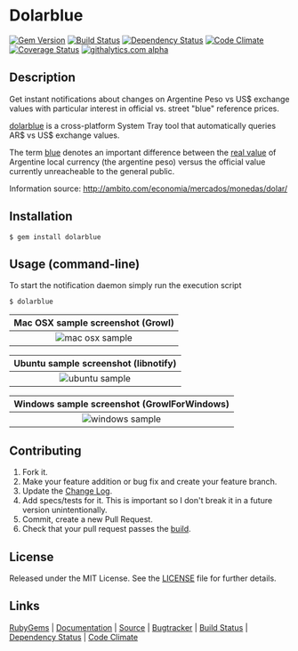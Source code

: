 # Dolarblue

[![Gem Version][GV img]][Gem Version]
[![Build Status][BS img]][Build Status]
[![Dependency Status][DS img]][Dependency Status]
[![Code Climate][CC img]][Code Climate]
[![Coverage Status][CS img]][Coverage Status]
[![githalytics.com alpha](https://cruel-carlota.pagodabox.com/4a6a5549e2d3b59f3b59b12ab0ab70e9 "githalytics.com")](http://githalytics.com/elgalu/dolarblue)

## Description

Get instant notifications about changes on Argentine Peso vs US$ exchange values with particular interest in official vs. street "blue" reference prices.

[dolarblue][RubyGems] is a cross-platform System Tray tool that automatically queries AR$ vs US$ exchange values.

The term [blue][] denotes an important difference between the [real value][] of Argentine local currency (the argentine peso) versus the official value currently unreacheable to the general public.

Information source:
  http://ambito.com/economia/mercados/monedas/dolar/

## Installation

`$ gem install dolarblue`

## Usage (command-line)

To start the notification daemon simply run the execution script

    $ dolarblue

| Mac OSX sample screenshot (Growl)           |
|:-------------------------------------------:|
| ![mac osx sample](/home/elgalu/oss/dolarblue/images/dolarblue_notify_osx.png "Mac OSX sample") |

| Ubuntu sample screenshot (libnotify)        |
|:-------------------------------------------:|
| ![ubuntu sample](/home/elgalu/oss/dolarblue/images/dolarblue_notify_ubuntu.png "Ubuntu sample") |

| Windows sample screenshot (GrowlForWindows) |
|:-------------------------------------------:|
| ![windows sample](/home/elgalu/oss/dolarblue/images/dolarblue_notify_win.png "Windows sample") |

## Contributing

1. Fork it.
2. Make your feature addition or bug fix and create your feature branch.
3. Update the [Change Log][].
3. Add specs/tests for it. This is important so I don't break it in a future version unintentionally.
4. Commit, create a new Pull Request.
5. Check that your pull request passes the [build][travis pull requests].

## License

Released under the MIT License. See the [LICENSE][] file for further details.

## Links

[RubyGems][] | [Documentation][] | [Source][] | [Bugtracker][] | [Build Status][] | [Dependency Status][] | [Code Climate][]


[bundle install]: http://gembundler.com/v1.3/man/bundle-install.1.html
[Gemfile]: http://gembundler.com/v1.3/gemfile.html
[LICENSE]: LICENSE.md
[Change Log]: CHANGELOG.md

[RubyGems]: https://rubygems.org/gems/dolarblue
[Documentation]: http://rubydoc.info/gems/dolarblue
[Source]: https://github.com/elgalu/dolarblue
[Bugtracker]: https://github.com/elgalu/dolarblue/issues

[travis pull requests]: https://travis-ci.org/elgalu/dolarblue/pull_requests

[Gem Version]: https://rubygems.org/gems/dolarblue
[Build Status]: https://travis-ci.org/elgalu/dolarblue
[Dependency Status]: https://gemnasium.com/elgalu/dolarblue
[Code Climate]: https://codeclimate.com/github/elgalu/dolarblue
[Coverage Status]: https://coveralls.io/r/elgalu/dolarblue

[GV img]: https://badge.fury.io/rb/dolarblue.png
[BS img]: https://travis-ci.org/elgalu/dolarblue.png
[DS img]: https://gemnasium.com/elgalu/dolarblue.png
[CC img]: https://codeclimate.com/github/elgalu/dolarblue.png
[CS img]: https://coveralls.io/repos/elgalu/dolarblue/badge.png?branch=master

[blue]:       http://es.wikipedia.org/wiki/D%C3%B3lar_blue
[real value]: http://www.buenosairesherald.com/tags/dollar
